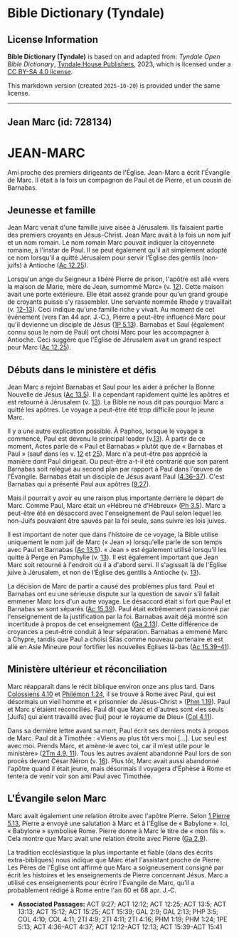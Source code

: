 # Bible Dictionary (Tyndale)

## License Information

**Bible Dictionary (Tyndale)** is based on and adapted from: _Tyndale Open Bible Dictionary_, [Tyndale House Publishers](https://tyndaleopenresources.com/), 2023, which is licensed under a [CC BY-SA 4.0 license](https://creativecommons.org/licenses/by-sa/4.0/legalcode.en).

This markdown version (created `2025-10-20`) is provided under the same license.



--------------------------------

## Jean Marc (id: 728134)

JEAN\-MARC
==========

Ami proche des premiers dirigeants de l'Église. Jean\-Marc a écrit l'Évangile de Marc. Il était à la fois un compagnon de Paul et de Pierre, et un cousin de Barnabas.

Jeunesse et famille
-------------------

Jean Marc venait d'une famille juive aisée à Jérusalem. Ils faisaient partie des premiers croyants en Jésus\-Christ. Jean Marc avait à la fois un nom juif et un nom romain. Le nom romain Marc pouvait indiquer la citoyenneté romaine, à l'instar de Paul. Il se peut également qu'il ait simplement adopté ce nom lorsqu'il a quitté Jérusalem pour servir l'Église des gentils (non\-juifs) à Antioche ([Ac 12\.25](https://ref.ly/Acts12:25)).

Lorsqu'un ange du Seigneur a libéré Pierre de prison, l'apôtre est allé «vers la maison de Marie, mère de Jean, surnommé Marc» (v. [12](https://ref.ly/Acts12:12)). Cette maison avait une porte extérieure. Elle était assez grande pour qu'un grand groupe de croyants puisse s'y rassembler. Une servante nommée Rhode y travaillait (v. [12–13](https://ref.ly/Acts12:12-Acts12:13)). Ceci indique qu'une famille riche y vivait. Au moment de cet événement (vers l'an 44 apr. J.‑C.), Pierre a peut\-être influencé Marc pour qu'il devienne un disciple de Jésus ([1P 5\.13](https://ref.ly/1Pet5:13)). Barnabas et Saul (également connu sous le nom de Paul) ont choisi Marc pour les accompagner à Antioche. Ceci suggère que l'Église de Jérusalem avait un grand respect pour Marc ([Ac 12\.25](https://ref.ly/Acts12:25)).

Débuts dans le ministère et défis
---------------------------------

Jean Marc a rejoint Barnabas et Saul pour les aider à prêcher la Bonne Nouvelle de Jésus ([Ac 13\.5](https://ref.ly/Acts13:5)). Il a cependant rapidement quitté les apôtres et est retourné à Jérusalem (v. [13](https://ref.ly/Acts13:13)). La Bible ne nous dit pas pourquoi Marc a quitté les apôtres. Le voyage a peut\-être été trop difficile pour le jeune Marc.

Il y a une autre explication possible. À Paphos, lorsque le voyage a commencé, Paul est devenu le principal leader (v.[13](https://ref.ly/Acts13:13)). À partir de ce moment, Actes parle de « Paul et Barnabas » plutôt que de « Barnabas et Paul » (sauf dans les v. [12](https://ref.ly/Acts15:12,Acts15:25) et [25](https://ref.ly/Acts15:12,Acts15:25)). Marc n'a peut\-être pas apprécié la manière dont Paul dirigeait. Ou peut\-être a\-t\-il été contrarié que son parent Barnabas soit relégué au second plan par rapport à Paul dans l'œuvre de l'Évangile. Barnabas était un disciple de Jésus avant Paul ([4\.36–37](https://ref.ly/Acts4:36-Acts4:37)). C'est Barnabas qui a présenté Paul aux apôtres ([9\.27](https://ref.ly/Acts9:27)).

Mais il pourrait y avoir eu une raison plus importante derrière le départ de Marc. Comme Paul, Marc était un «Hébreu né d’Hébreux» ([Ph 3\.5](https://ref.ly/Phil3:5)). Marc a peut\-être été en désaccord avec l'enseignement de Paul selon lequel les non\-Juifs pouvaient être sauvés par la foi seule, sans suivre les lois juives.

Il est important de noter que dans l'histoire de ce voyage, la Bible utilise uniquement le nom juif de Marc (« Jean ») lorsqu'elle parle de son temps avec Paul et Barnabas ([Ac 13\.5](https://ref.ly/Acts13:5)). « Jean » est également utilisé lorsqu'il les quitte à Perge en Pamphylie (v. [13](https://ref.ly/Acts13:13)). Il est également important que Jean Marc soit retourné à l'endroit où il a d'abord servi. Il s'agissait là de l'Église juive à Jérusalem, et non de l'Église des gentils à Antioche (v. [13](https://ref.ly/Acts13:13)).

La décision de Marc de partir a causé des problèmes plus tard. Paul et Barnabas ont eu une sérieuse dispute sur la question de savoir s'il fallait emmener Marc lors d'un autre voyage. Le désaccord était si fort que Paul et Barnabas se sont séparés ([Ac 15\.39](https://ref.ly/Acts15:39)). Paul était extrêmement passionné par l'enseignement de la justification par la foi. Barnabas avait déjà montré son incertitude à propos de cet enseignement ([Ga 2\.13](https://ref.ly/Gal2:13)). Cette différence de croyances a peut\-être conduit à leur séparation. Barnabas a emmené Marc à Chypre, tandis que Paul a choisi Silas comme nouveau partenaire et est allé en Asie Mineure pour fortifier les nouvelles Églises là\-bas ([Ac 15\.39–41](https://ref.ly/Acts15:39-Acts15:41)).

Ministère ultérieur et réconciliation
-------------------------------------

Marc réapparaît dans le récit biblique environ onze ans plus tard. Dans [Colossiens 4\.10](https://ref.ly/Col4:10) et [Philémon 1\.24](https://ref.ly/Phlm1:24), il se trouve à Rome avec Paul, qui est désormais un vieil homme et « prisonnier de Jésus\-Christ » ([Phm 1\.19](https://ref.ly/Phlm1:19)). Paul et Marc s'étaient réconciliés. Paul dit que Marc et d'autres sont «les seuls \[Juifs] qui aient travaillé avec \[lui] pour le royaume de Dieu» ([Col 4\.11](https://ref.ly/Col4:11)).

Dans sa dernière lettre avant sa mort, Paul écrit ses derniers mots à propos de Marc. Paul dit à Timothée : «Viens au plus tôt vers moi \[...]. Luc seul est avec moi. Prends Marc, et amène\-le avec toi, car il m’est utile pour le ministère» ([2Tm 4\.9, 11](https://ref.ly/2Tim4:9,2Tim4:11)). Tous les autres avaient abandonné Paul lors de son procès devant César Néron (v. [16](https://ref.ly/2Tim4:16)). Plus tôt, Marc avait aussi abandonné l'apôtre quand il était jeune, mais désormais il voyagera d'Éphèse à Rome et tentera de venir voir son ami Paul avec Timothée.

L'Évangile selon Marc
---------------------

Marc avait également une relation étroite avec l'apôtre Pierre. Selon [1 Pierre 5\.13](https://ref.ly/1Pet5:13), Pierre a envoyé une salutation à Marc et à l'Église de « Babylone ». Ici, « Babylone » symbolise Rome. Pierre donne à Marc le titre de « mon fils ». Cela montre que Marc avait une relation étroite avec Pierre ([Ga 2\.9](https://ref.ly/Gal2:9)).

La tradition ecclésiastique la plus importante et fiable (dans des écrits extra\-bibliques) nous indique que Marc était l'assistant proche de Pierre. Les Pères de l'Église ont affirmé que Marc a soigneusement consigné par écrit les histoires et les enseignements de Pierre concernant Jésus. Marc a utilisé ces enseignements pour écrire l'Évangile de Marc, qu'il a probablement rédigé à Rome entre l'an 60 et 68 apr. J.‑C.

* **Associated Passages:** ACT 9:27; ACT 12:12; ACT 12:25; ACT 13:5; ACT 13:13; ACT 15:12; ACT 15:25; ACT 15:39; GAL 2:9; GAL 2:13; PHP 3:5; COL 4:10; COL 4:11; 2TI 4:9; 2TI 4:11; 2TI 4:16; PHM 1:19; PHM 1:24; 1PE 5:13; ACT 4:36–ACT 4:37; ACT 12:12–ACT 12:13; ACT 15:39–ACT 15:41

